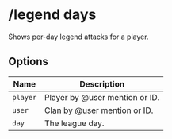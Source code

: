 # /legend days

Shows per-day legend attacks for a player.

## Options

| Name | Description |
|------|-------------|
| `player` | Player by @user mention or ID. |
| `user` | Clan by @user mention or ID. |
| `day` | The league day. |

